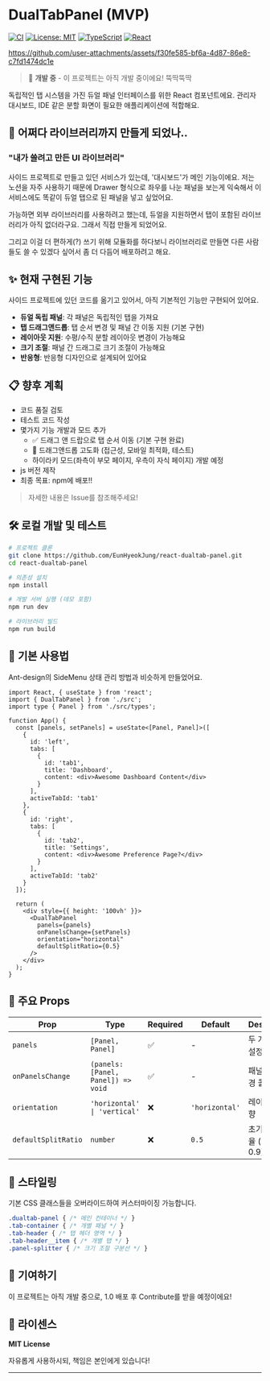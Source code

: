 # DualTabPanel (MVP)

[![CI](https://github.com/EunHyeokJung/react-dualtab-panel/workflows/CI/badge.svg)](https://github.com/EunHyeokJung/react-dualtab-panel/actions)
[![License: MIT](https://img.shields.io/badge/License-MIT-yellow.svg)](https://opensource.org/licenses/MIT)
[![TypeScript](https://img.shields.io/badge/%3C%2F%3E-TypeScript-%230074c1.svg)](https://www.typescriptlang.org/)
[![React](https://img.shields.io/badge/-React-61DAFB?logo=react&logoColor=white)](https://reactjs.org/)

https://github.com/user-attachments/assets/f30fe585-bf6a-4d87-86e8-c7fd1474dc1e

> 🚧 **개발 중** - 이 프로젝트는 아직 개발 중이에요! 뚝딱뚝딱

독립적인 탭 시스템을 가진 듀얼 패널 인터페이스를 위한 React 컴포넌트에요. 관리자 대시보드, IDE 같은 분할 화면이 필요한 애플리케이션에 적합해요.


## 🧐 어쩌다 라이브러리까지 만들게 되었나..

### "내가 쓸려고 만든 UI 라이브러리"

사이드 프로젝트로 만들고 있던 서비스가 있는데, '대시보드'가 메인 기능이에요. 저는 노션을 자주 사용하기 때문에 Drawer 형식으로 좌우를 나눈 패널을 보는게 익숙해서 이 서비스에도 똑같이 듀얼 탭으로 된 패널을 넣고 싶었어요.

가능하면 외부 라이브러리를 사용하려고 했는데, 듀얼을 지원하면서 탭이 포함된 라이브러리가 아직 없더라구요. 그래서 직접 만들게 되었어요.

그리고 이걸 더 편하게(?) 쓰기 위해 모듈화를 하다보니 라이브러리로 만들면 다른 사람들도 쓸 수 있겠다 싶어서 좀 더 다듬어 배포하려고 해요.

## ✨ 현재 구현된 기능

사이드 프로젝트에 있던 코드를 옮기고 있어서, 아직 기본적인 기능만 구현되어 있어요.

- **듀얼 독립 패널**: 각 패널은 독립적인 탭을 가져요
- **탭 드래그앤드롭**: 탭 순서 변경 및 패널 간 이동 지원 (기본 구현)
- **레이아웃 지원**: 수평/수직 분할 레이아웃 변경이 가능해요
- **크기 조절**: 패널 간 드래그로 크기 조절이 가능해요
- **반응형**: 반응형 디자인으로 설계되어 있어요

## 📋 향후 계획

- 코드 품질 검토
- 테스트 코드 작성
- 몇가지 기능 개발과 모드 추가
  - ✅ 드래그 앤 드랍으로 탭 순서 이동 (기본 구현 완료)
  - 🚧 드래그앤드롭 고도화 (접근성, 모바일 최적화, 테스트)
  - 하이라키 모드(좌측이 부모 페이지, 우측이 자식 페이지) 개발 예정
- js 버전 제작
- 최종 목표: npm에 배포!!

> 자세한 내용은 Issue를 참조해주세요!

## 🛠 로컬 개발 및 테스트

```bash
# 프로젝트 클론
git clone https://github.com/EunHyeokJung/react-dualtab-panel.git
cd react-dualtab-panel

# 의존성 설치
npm install

# 개발 서버 실행 (데모 포함)
npm run dev

# 라이브러리 빌드
npm run build
```

## 🚀 기본 사용법

Ant-design의 SideMenu 상태 관리 방법과 비슷하게 만들었어요.

```tsx
import React, { useState } from 'react';
import { DualTabPanel } from './src';
import type { Panel } from './src/types';

function App() {
  const [panels, setPanels] = useState<[Panel, Panel]>([
    {
      id: 'left',
      tabs: [
        { 
          id: 'tab1', 
          title: 'Dashboard', 
          content: <div>Awesome Dashboard Content</div> 
        }
      ],
      activeTabId: 'tab1'
    },
    {
      id: 'right',
      tabs: [
        { 
          id: 'tab2', 
          title: 'Settings', 
          content: <div>Awesome Preference Page?</div> 
        }
      ],
      activeTabId: 'tab2'
    }
  ]);

  return (
    <div style={{ height: '100vh' }}>
      <DualTabPanel
        panels={panels}
        onPanelsChange={setPanels}
        orientation="horizontal"
        defaultSplitRatio={0.5}
      />
    </div>
  );
}
```

## 📖 주요 Props

| Prop | Type | Required | Default | Description |
|------|------|----------|---------|-------------|
| `panels` | `[Panel, Panel]` | ✅ | - | 두 개 패널의 설정 배열 |
| `onPanelsChange` | `(panels: [Panel, Panel]) => void` | ✅ | - | 패널 상태 변경 콜백 |
| `orientation` | `'horizontal' \| 'vertical'` | ❌ | `'horizontal'` | 레이아웃 방향 |
| `defaultSplitRatio` | `number` | ❌ | `0.5` | 초기 분할 비율 (0.1 - 0.9) |

## 🎨 스타일링

기본 CSS 클래스들을 오버라이드하여 커스터마이징 가능합니다.

```css
.dualtab-panel { /* 메인 컨테이너 */ }
.tab-container { /* 개별 패널 */ }
.tab-header { /* 탭 헤더 영역 */ }
.tab-header__item { /* 개별 탭 */ }
.panel-splitter { /* 크기 조절 구분선 */ }
```

## 🤝 기여하기

이 프로젝트는 아직 개발 중으로, 1.0 배포 후 Contribute를 받을 예정이에요!

## 📝 라이센스

**MIT License**

자유롭게 사용하시되, 책임은 본인에게 있습니다!

---
